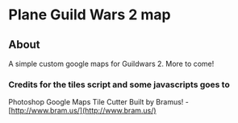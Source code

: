 # Plane Guild Wars 2 map
## About
A simple custom google maps for Guildwars 2. More to come!

### Credits for the tiles script and some javascripts goes to

Photoshop Google Maps Tile Cutter
Built by Bramus! - [http://www.bram.us/](http://www.bram.us/)